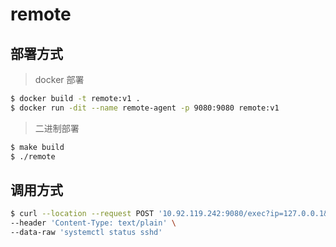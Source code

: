 # remote
## 部署方式
> docker 部署
```bash
$ docker build -t remote:v1 .
$ docker run -dit --name remote-agent -p 9080:9080 remote:v1
```
> 二进制部署
```bash
$ make build
$ ./remote
```

## 调用方式
```bash
$ curl --location --request POST '10.92.119.242:9080/exec?ip=127.0.0.1&username=roott&password=123456&port=22' \
--header 'Content-Type: text/plain' \
--data-raw 'systemctl status sshd'
```
